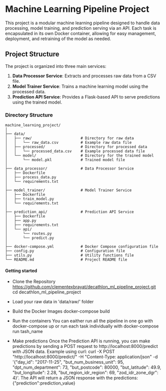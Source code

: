 # Machine Learning Pipeline Project

This project is a modular machine learning pipeline designed to handle data processing, model training, and prediction serving via an API. Each task is encapsulated in its own Docker container, allowing for easy management, deployment, and retraining of the model as needed.

## Project Structure

The project is organized into three main services:

1. **Data Processor Service**: Extracts and processes raw data from a CSV file.
2. **Model Trainer Service**: Trains a machine learning model using the processed data.
3. **Prediction API Service**: Provides a Flask-based API to serve predictions using the trained model.

### Directory Structure

```plaintext
machine_learning_project/
│
├── data/
│   ├── raw/                      # Directory for raw data
│   │   └── raw_data.csv          # Example raw data file
│   ├── processed/                # Directory for processed data
│   │   └── processed_data.csv    # Example processed data file
│   └── model/                    # Directory for the trained model
│       └── model.pkl             # Trained model file
│
├── data_processor/               # Data Processor Service
│   ├── Dockerfile
│   ├── process_data.py
│   └── requirements.txt
│
├── model_trainer/                # Model Trainer Service
│   ├── Dockerfile
│   ├── train_model.py
│   └── requirements.txt
│
├── prediction_api/               # Prediction API Service
│   ├── Dockerfile
│   ├── app.py
│   ├── requirements.txt
│   └── api/
│       └── routes.py
│       └── predict.py
│
├── docker-compose.yml            # Docker Compose configuration file
├── config.py                     # Configuration file
├── utils.py                      # Utility functions file
└── README.md                     # Project README file
```

#### Getting started

- Clone the Repository
https://github.com/clementexbrayat/decathlon_ml_pipeline_project.git
cd decathlon_ml_pipeline_project

- Load your raw data in 'data/raw/' folder

- Build the Docker Images
docker-compose build

- Run the containers
You can eaither run all the pipeline in one go with docker-compose up or run each task individually with docker-compose run tash_name

- Make predictions
Once the Prediction API is running, you can make predictions by sending a POST request to http://localhost:8000/predict with JSON data. Example using curl:
curl -X POST "http://localhost:8000/predict/" 
-H "Content-Type: application/json" 
-d '{"day_id": "2017-11-25", "but_num_business_unit": 95, "dpt_num_department": 73, "but_postcode": 80000, "but_latitude": 49.9, "but_longitude": 2.28, "but_region_idr_region": 69, "zod_idr_zone_dgr": 4}'. 
The API will return a JSON response with the predictions: {"prediction":prediction_value}

